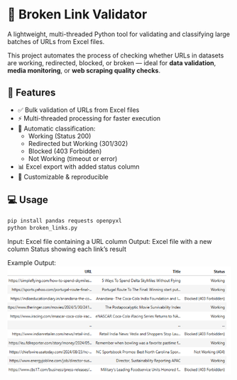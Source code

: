 # 🧩 Broken Link Validator

A lightweight, multi-threaded Python tool for validating and classifying large batches of URLs from Excel files.  

This project automates the process of checking whether URLs in datasets are working, redirected, blocked, or broken — ideal for **data validation**, **media monitoring**, or **web scraping quality checks**.  

## 🚀 Features
- ✅ Bulk validation of URLs from Excel files  
- ⚡ Multi-threaded processing for faster execution  
- 🧠 Automatic classification:  
  - Working (Status 200)  
  - Redirected but Working (301/302)  
  - Blocked (403 Forbidden)  
  - Not Working (timeout or error)  
- 📊 Excel export with added status column  
- 🧾 Customizable & reproducible  

## 💻 Usage
```bash
pip install pandas requests openpyxl
python broken_links.py
```

Input: Excel file containing a URL column
Output: Excel file with a new column Status showing each link’s result

Example Output:
![Broken Link Validator Output](images/broken_link_output.png)


